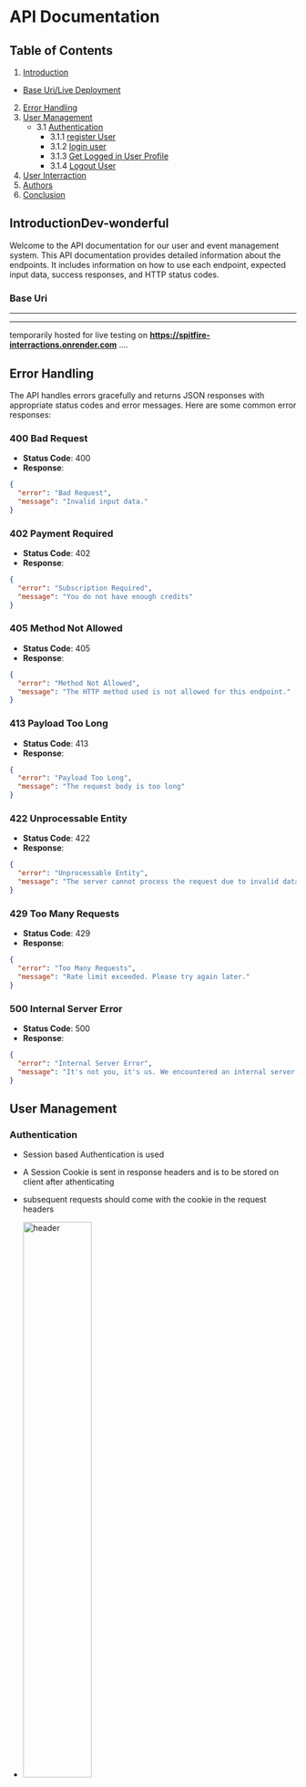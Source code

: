 # API Documentation

## Table of Contents

1. [Introduction](#introduction)
- [Base Uri/Live Deployment](#base-uri)
2. [Error Handling](#error-handling)
3. [User Management](#user-management)
   - 3.1 [Authentication](#authentication)
     - 3.1.1 [register User](#register-user)
     - 3.1.2 [login user](#login-user)
     - 3.1.3 [Get Logged in User Profile](#get-currently-logged-in-user-profile)
     - 3.1.4 [Logout User](#logout)
4. [User Interraction](#user-interraction)
4. [Authors](#authors)
5. [Conclusion](#conclusion)



## IntroductionDev-wonderful
Welcome to the API documentation for our user and event management system. This API documentation provides detailed information about the endpoints. It includes information on how to use each endpoint, expected input data, success responses, and HTTP status codes.

### **Base Uri**
----
----
temporarily hosted for live testing on **https://spitfire-interractions.onrender.com**
....


## Error Handling
The API handles errors gracefully and returns JSON responses with appropriate status codes and error messages. Here are some common error responses:

### 400 Bad Request
- **Status Code**: 400
- **Response**:

```JSON
{
  "error": "Bad Request",
  "message": "Invalid input data."
}
```
### 402 Payment Required
- **Status Code**: 402
- **Response**:

```JSON
{
  "error": "Subscription Required",
  "message": "You do not have enough credits"
}
```

### 405 Method Not Allowed
- **Status Code**: 405
- **Response**:

```JSON
{
  "error": "Method Not Allowed",
  "message": "The HTTP method used is not allowed for this endpoint."
}

```
### 413 Payload Too Long
- **Status Code**: 413
- **Response**:

```JSON
{
  "error": "Payload Too Long",
  "message": "The request body is too long"
}

```

### 422 Unprocessable Entity
- **Status Code**: 422
- **Response**:

```JSON
{
  "error": "Unprocessable Entity",
  "message": "The server cannot process the request due to invalid data."
}
```

### 429 Too Many Requests
- **Status Code**: 429
- **Response**:

```JSON
{
  "error": "Too Many Requests",
  "message": "Rate limit exceeded. Please try again later."
}

```

### 500 Internal Server Error
- **Status Code**: 500
- **Response**:

```JSON
{
  "error": "Internal Server Error",
  "message": "It's not you, it's us. We encountered an internal server error."
}

```

## User Management 

### Authentication
- Session based Authentication is used
- A Session Cookie is sent in response headers and is to be stored on client after athenticating
- subsequent requests should come with the cookie in the request headers

- <a href="https://ibb.co/6mc7wYz"><img src="https://i.ibb.co/HVLf476/header.png" alt="header"  width="50%" /></a>

- session cookies expire after 30 days
### register User
- **Endpoint**: **POST** /api/auth/register
- **Description**: Register new user account.
- **Request Body**: 
    - **Input**: JSON with the following.
    ```JSON
    {
      "name": "name",
      "email":"test@mail.com",
      "password": "password",
      "confirm_password": "password"
    }
    ```

- **Success Response**:
    - **Status Code**: 201 (CREATED)
    - **Response**:
    ```JSON
    {
        "message": "User Created Succesfully",
        "data": {
            "name": "name",
            "email": "test@mail.com",
            "id": "1"
        },
    }
    ```


### login User
- **Endpoint**: **POST** /api/auth/login
- **Description**: login user account.
- **Request Body**: 
    - **Input**: JSON with the following.
    ```JSON
    {
      "email":"test@mail.com",
      "password": "password",
    }
    ```

- **Success Response**:
    - **Status Code**: 200 (OK)
    - **Response**:
    ```JSON
    {
        "message": "success",
        "data": {
            "name": "name",
            "email": "test@mail.com",
            "id": "1"
        },
    }
    ```


### Get Currently Logged In User Profile
- **Endpoint**: **GET** /api/auth/@me
- **Description**: Get user details of the currently logged in user
- **Success Response**:
    - **Status Code**: 200 (OK)
    - **Response**:
    ```JSON
    {

      "message": "success",
      "data":{
         "id": "user_id",
         "name": "user display name",
         "email": "user email",
       }
    }

### Logout
- **Endpoint**: **GET/POST** `/api/auth/logout`
- **Description**: log out user session
- **Success Response**:
    - **Status Code**: 200 (OK)
    - **Response**:
    ```JSON
    {
      "message": "success",
    }
    ```
## User Interractions 
The API receives user Requests(both the chat history stored on the mobile and the current user input) and acts as a bridge to gracefully transfer the requests to GPT-3.5-turbo mo and the AI response is converted to JSON  by the API, which is then sent to the user with appropriate status codes.
The current user prompt and the AI response is then stored in the chat history on the mobile.

### Interractions
-   **Endpoint: /api/chat/completions**
-    **Description** Generates a chat completion using the GPT-3.5-turbo model from OpenAI.
- **Request Body**: 
    - **Input**: JSON with the following.
      ```JSON
      {
          "history": [
          "user: Hello!",
          "AI: Hi! How can I help you today?",
          "user: I'm looking for information on the latest trends in artificial intelligence.",
          "AI: Sure, here are some of the latest trends in artificial intelligence"
          ],
          "user_input": "what is today's date"
      }
        ```

-    **Success Response:**
    - **Status Code**: 201 (Created)
   - **Response**:
      ```JSON
      {
          "message": "Today's date is March 8, 2022."
      } 
       ```
## Authors
- [@Godhanded](https://github.com/Godhanded)
- [@Freeman-kuch](https://github.com/Freeman-kuch)
- [@Dev-wonderful](https://github.com/Dev-wonderful)

## Conclusion
